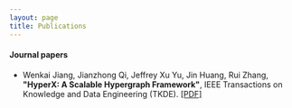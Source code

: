 ```yaml
---
layout: page
title: Publications
---
```

<!---
You can also browse my <a href="https://scholar.google.com/citations?user=X3vVZPcAAAAJ&hl=en&oi=sra" target="_blank">Google Scholar profile</a>.
<br />
--->

#### Journal papers
- Wenkai Jiang, Jianzhong Qi, Jeffrey Xu Yu, Jin Huang, Rui Zhang, **"HyperX: A Scalable Hypergraph Framework"**, IEEE Transactions on Knowledge and Data Engineering (TKDE).
[[PDF]](http://www.ruizhang.info/publications/TKDE_HyperX.pdf)
